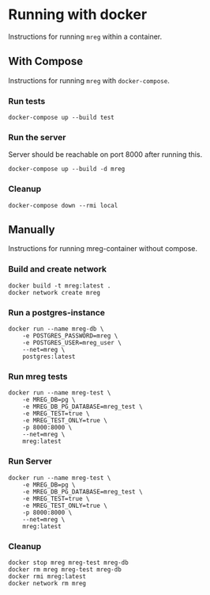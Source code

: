 # Running with docker

Instructions for running `mreg` within a container.

## With Compose

Instructions for running `mreg` with `docker-compose`.

### Run tests

```text
docker-compose up --build test
```

### Run the server

Server should be reachable on port 8000 after running this.

```text
docker-compose up --build -d mreg
```

### Cleanup

```text
docker-compose down --rmi local
```

## Manually

Instructions for running mreg-container without compose.

### Build and create network

```text
docker build -t mreg:latest .
docker network create mreg
```

### Run a postgres-instance

```text
docker run --name mreg-db \
    -e POSTGRES_PASSWORD=mreg \
    -e POSTGRES_USER=mreg_user \
    --net=mreg \
    postgres:latest
```

### Run mreg tests

```text
docker run --name mreg-test \
    -e MREG_DB=pg \
    -e MREG_DB_PG_DATABASE=mreg_test \
    -e MREG_TEST=true \
    -e MREG_TEST_ONLY=true \
    -p 8000:8000 \
    --net=mreg \
    mreg:latest
```

### Run Server

```text
docker run --name mreg-test \
    -e MREG_DB=pg \
    -e MREG_DB_PG_DATABASE=mreg_test \
    -e MREG_TEST=true \
    -e MREG_TEST_ONLY=true \
    -p 8000:8000 \
    --net=mreg \
    mreg:latest
```


### Cleanup

```text
docker stop mreg mreg-test mreg-db
docker rm mreg mreg-test mreg-db
docker rmi mreg:latest
docker network rm mreg
```